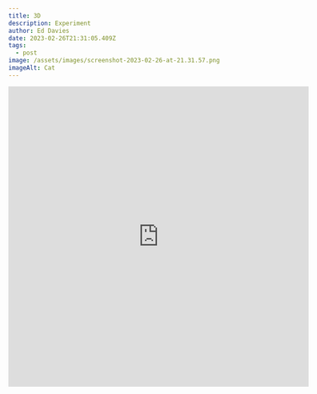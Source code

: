 ```yaml
---
title: 3D
description: Experiment
author: Ed Davies
date: 2023-02-26T21:31:05.409Z
tags:
  - post
image: /assets/images/screenshot-2023-02-26-at-21.31.57.png
imageAlt: Cat
---
```

<div class="sketchfab-embed-wrapper"> <iframe title="Cat" frameborder="0" allowfullscreen mozallowfullscreen="true" webkitallowfullscreen="true" allow="autoplay; fullscreen; xr-spatial-tracking" xr-spatial-tracking execution-while-out-of-viewport execution-while-not-rendered web-share width="600" height="600" src="https://sketchfab.com/models/93e29beb4796427c8b7a9d0827f9b77a/embed"> </iframe> </div>